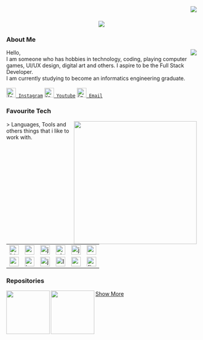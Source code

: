 <img align="right" src="https://visitor-badge.laobi.icu/badge?page_id=ajisnts07.ajisnts07" />

<h1 align="center">
 <a href="https://git.io/typing-svg">
  <img src="https://readme-typing-svg.herokuapp.com/?lines=Hello+World!;My+Name+is+Aji+Santoso;Nice+to+meet+you!&center=true&size=30" />
 </a>
</h1> 

<h3>About Me</h3>
<a href="https://github.com/anuraghazra/github-readme-stats">
   <img src="https://github-readme-stats.vercel.app/api?username=ajisnts07&&show_icons=true&theme=dracula" align="right" />
</a>
<p align="left">
  Hello, <br>
  I am someone who has hobbies in technology, coding, playing computer games, UI/UX design, digital art and others. I aspire to be the Full Stack Developer. <br>
  I am currently studying to become an informatics engineering graduate. <br><br>
  <code><a href="https://www.instagram.com/ajisntsjf_/" target="_blank"><img title="Instagram" height="25" src="https://upload.wikimedia.org/wikipedia/commons/thumb/e/e7/Instagram_logo_2016.svg/2048px-Instagram_logo_2016.svg.png"> Instagram</a></code>
  <code><a href="https://www.instagram.com/ajisntsjf_/" target="_blank"><img title="Youtube" height="25" src="https://upload.wikimedia.org/wikipedia/commons/thumb/0/09/YouTube_full-color_icon_%282017%29.svg/2560px-YouTube_full-color_icon_%282017%29.svg.png"> Youtube</a></code>
  <code><a href="https://www.instagram.com/ajisntsjf_/" target="_blank"><img title="Email" height="25" src="https://upload.wikimedia.org/wikipedia/commons/thumb/7/7e/Gmail_icon_%282020%29.svg/1200px-Gmail_icon_%282020%29.svg.png"> Email</a></code>
</p>

<h3>Favourite Tech</h3>
<a href="https://github.com/anuraghazra/github-readme-stats">
      <img width=325 align="right" src="https://github-readme-stats.vercel.app/api/top-langs/?username=ajisnts07&hide=c%23,powershell,Mathematica,Ruby,Objective-C,Objective-C%2b%2b,Cuda&&show_icons=true&theme=dracula" />
</a>
<p align="left">
  > Languages, Tools and others things that i like to work with.
  <table>
    <tr>
      <td>
        <img src="https://upload.wikimedia.org/wikipedia/commons/thumb/6/61/HTML5_logo_and_wordmark.svg/2048px-HTML5_logo_and_wordmark.svg.png" height="25" width="25" alt="html">
      </td>
     <td>
        <img src="https://upload.wikimedia.org/wikipedia/commons/thumb/d/d5/CSS3_logo_and_wordmark.svg/1200px-CSS3_logo_and_wordmark.svg.png" height="25" width="25" alt="css">
     </td>
     <td>
        <img src="https://upload.wikimedia.org/wikipedia/commons/thumb/b/ba/Javascript_badge.svg/1200px-Javascript_badge.svg.png" height="25" width="25" alt="javascript">
     </td>
     <td>
        <img src="https://upload.wikimedia.org/wikipedia/commons/thumb/2/27/PHP-logo.svg/2560px-PHP-logo.svg.png" height="25" width="25" alt="php">
     </td>
     <td>
        <img src="https://upload.wikimedia.org/wikipedia/fr/thumb/2/2e/Java_Logo.svg/1200px-Java_Logo.svg.png" height="25" width="25" alt="java">
     </td>
     <td>
        <img src="https://upload.wikimedia.org/wikipedia/commons/thumb/1/18/ISO_C%2B%2B_Logo.svg/1822px-ISO_C%2B%2B_Logo.svg.png" height="25" width="25" alt="c++">
     </td>    
    </tr>
    <tr>
      <td>
        <img src="https://www.logo.wine/a/logo/MySQL/MySQL-Logo.wine.svg" height="25" width="25" alt="mysql">
      </td>
     <td>
        <img src="https://upload.wikimedia.org/wikipedia/commons/thumb/b/b2/Bootstrap_logo.svg/964px-Bootstrap_logo.svg.png" height="25" width="25" alt="bootstrap5">
     </td>
     <td>
        <img src="https://cdn.iconscout.com/icon/free/png-256/jquery-8-1175153.png" height="25" width="25" alt="jquery">
     </td>
     <td>
        <img src="https://upload.wikimedia.org/wikipedia/commons/thumb/9/9a/Laravel.svg/1969px-Laravel.svg.png" height="25" width="25" alt="laravel">
     </td>
     <td>
        <img src="https://upload.wikimedia.org/wikipedia/commons/thumb/9/96/Sass_Logo_Color.svg/1280px-Sass_Logo_Color.svg.png" height="25" width="25" alt="sass">
     </td>
     <td>
        <img src="https://upload.wikimedia.org/wikipedia/commons/3/33/Figma-logo.svg" height="25" width="25" alt="figma">
     </td>    
    </tr>
  </table>
</p>

<h3>Repositories</h3>
<div width="100%" align="center">
 <a align="left" href="https://github.com/ajisnts07/care" title="care"><img align="left" height="115" src="https://github-readme-stats.vercel.app/api/pin/?username=ajisnts07&repo=care&&show_icons=true&theme=dracula"></a>
 <a align="left" href="https://github.com/ajisnts07/pSistemPakarWeb" title="care"><img align="left" height="115" src="https://github-readme-stats.vercel.app/api/pin/?username=ajisnts07&repo=pSistemPakarWeb&&show_icons=true&theme=dracula"></a>
</div>

<p align="left">
 <a href="https://github.com/ajisnts07?tab=repositories" align="left">
 Show More
</a>
</p>
